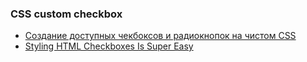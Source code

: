 ### CSS custom checkbox
- [Создание доступных чекбоксов и радиокнопок на чистом CSS](https://webformyself.com/sozdanie-dostupnyx-chekboksov-i-radioknopok-na-chistom-css/)
- [Styling HTML Checkboxes Is Super Easy](https://dev.to/proticm/styling-html-checkboxes-is-super-easy-302o)
